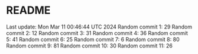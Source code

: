 # README

Last update: Mon Mar 11 00:46:44 UTC 2024
Random commit 1: 29
Random commit 2: 12
Random commit 3: 31
Random commit 4: 36
Random commit 5: 41
Random commit 6: 25
Random commit 7: 6
Random commit 8: 80
Random commit 9: 81
Random commit 10: 30
Random commit 11: 26
